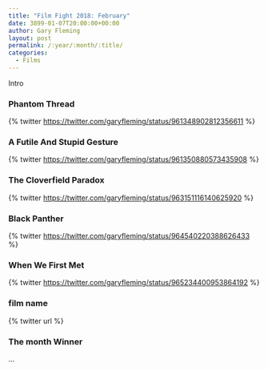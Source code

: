 ```yaml
---
title: "Film Fight 2018: February"
date: 3899-01-07T20:00:00+00:00
author: Gary Fleming
layout: post
permalink: /:year/:month/:title/
categories:
  - Films
---
```


Intro

### Phantom Thread

{% twitter https://twitter.com/garyfleming/status/961348902812356611 %}

### A Futile And Stupid Gesture

{% twitter https://twitter.com/garyfleming/status/961350880573435908 %}

### The Cloverfield Paradox

{% twitter https://twitter.com/garyfleming/status/963151116140625920 %}

### Black Panther

{% twitter https://twitter.com/garyfleming/status/964540220388626433 %}

### When We First Met

{% twitter https://twitter.com/garyfleming/status/965234400953864192 %}

### film name

{% twitter url %}

### The month Winner

...
